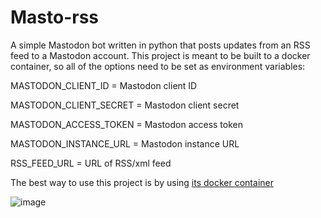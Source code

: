 # Masto-rss

A simple Mastodon bot written in python that posts updates from an RSS feed to a Mastodon account.
This project is meant to be built to a docker container, so all of the options need to be set as environment variables:

MASTODON_CLIENT_ID = Mastodon  client  ID

MASTODON_CLIENT_SECRET = Mastodon  client  secret

MASTODON_ACCESS_TOKEN = Mastodon  access  token

MASTODON_INSTANCE_URL = Mastodon  instance  URL

RSS_FEED_URL = URL  of  RSS/xml  feed

The best way to use this project is by using [its docker container](https://hub.docker.com/r/amitserper/masto-rss)

![image](https://github.com/aserper/masto-rss/actions/workflows/masto-rss.yml/badge.svg)
